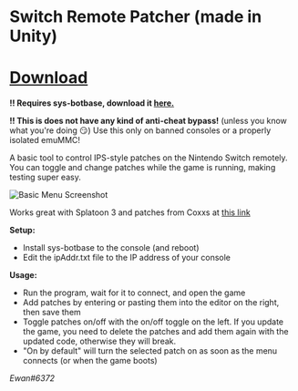 
# Switch Remote Patcher (made in Unity)

# [Download](https://github.com/EwanMac3/SwitchRemotePatcherUnity/releases/latest)

**!! Requires sys-botbase, download it [here.](https://github.com/olliz0r/sys-botbase/releases/latest)**

**!! This is does not have any kind of anti-cheat bypass!** (unless you know what you're doing 😏) Use this only on banned consoles or a properly isolated emuMMC!



A basic tool to control IPS-style patches on the Nintendo Switch remotely. You can toggle and change patches while the game is running, making testing super easy.

![Basic Menu Screenshot](https://cdn.discordapp.com/attachments/779493835247452180/1085464014072582164/ModMenu_dBE64k0no5.png)

Works great with Splatoon 3 and patches from Coxxs at [this link](https://github.com/Coxxs/public-pchtxt/)

**Setup:**
- Install sys-botbase to the console (and reboot)
- Edit the ipAddr.txt file to the IP address of your console

**Usage:**
- Run the program, wait for it to connect, and open the game
- Add patches by entering or pasting them into the editor on the right, then save them
- Toggle patches on/off with the on/off toggle on the left. If you update the game, you need to delete the patches and add them again with the updated code, otherwise they will break.
- "On by default" will turn the selected patch on as soon as the menu connects (or when the game boots)



*Ewan#6372*
